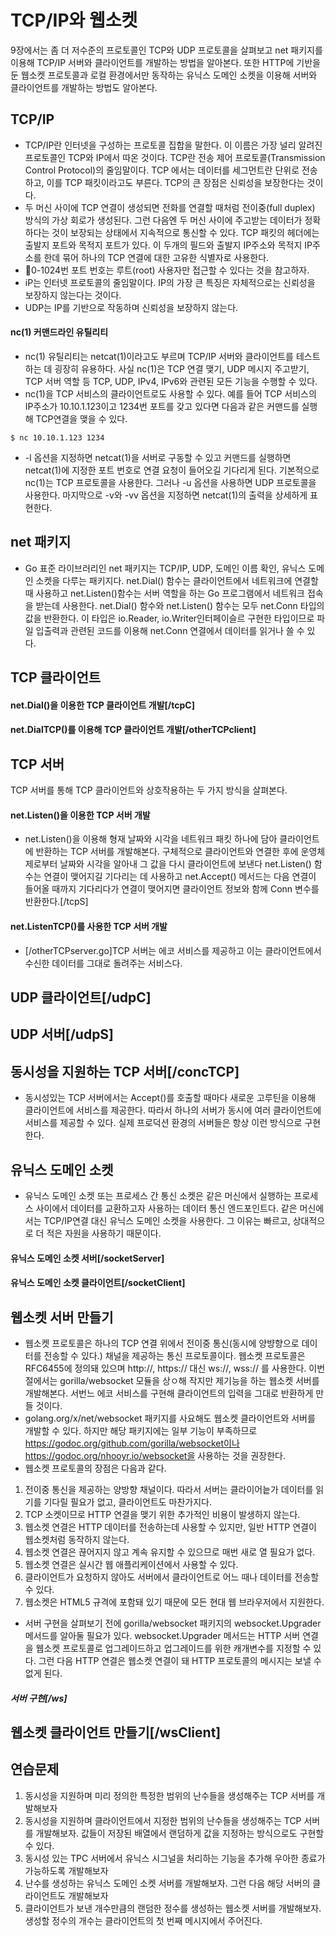 # TCP/IP와 웹소켓
9장에서는 좀 더 저수준의 프로토콜인 TCP와 UDP 프로토콜을 살펴보고 net 패키지를 이용해 TCP/IP 서버와 클라이언트를 개발하는 방법을 알아본다. 또한 HTTP에 기반을 둔 웹소켓 프로토콜과 로컬 환경에서만 동작하는 유닉스 도메인 소켓을 이용해 서버와 클라이언트를 개발하는 방법도 알아본다.

## TCP/IP
- TCP/IP란 인터넷을 구성하는 프로토콜 집합을 말한다. 이 이름은 가장 널리 알려진 프로토콜인 TCP와 IP에서 따온 것이다. TCP란 전송 제어 프로토콜(Transmission Control Protocol)의 줄임말이다. TCP 에서는 데이터를 세그먼트란 단위로 전송하고, 이를 TCP 패킷이라고도 부른다. TCP의 큰 장점은 신뢰성을 보장한다는 것이다.
- 두 머신 사이에 TCP 연결이 생성되면 전화를 연결할 때처럼 전이중(full duplex) 방식의 가상 회로가 생성된다. 그런 다음엔 두 머신 사이에 주고받는 데이터가 정확하다는 것이 보장되는 상태에서 지속적으로 통신할 수 있다. TCP 패킷의 헤더에는 출발지 포트와 목적지 포트가 있다. 이 두개의 필드와 출발지 IP주소와 목적지 IP주소를 한데 묶어 하나의 TCP 연결에 대한 고유한 식별자로 사용한다.
- 🙌0-1024번 포트 번호는 루트(root) 사용자만 접근할 수 있다는 것을 참고하자.
- iP는 인터넷 프로토콜의 줄임말이다. IP의 가장 큰 특징은 자체적으로는 신뢰성을 보장하지 않는다는 것이다. 
- UDP는 IP를 기반으로 작동하며 신뢰성을 보장하지 않는다. 
#### nc(1) 커맨드라인 유틸리티
-  nc(1) 유틸리티는 netcat(1)이라고도 부르며 TCP/IP 서버와 클라이언트를 테스트하는 데 굉장히 유용하다. 사실 nc(1)은 TCP 연결 맺기, UDP 메시지 주고받기, TCP 서버 역할 등 TCP, UDP, IPv4, IPv6와 관련된 모든 기능을 수행할 수 있다.
- nc(1)을 TCP 서비스의 클라이언트로도 사용할 수 있다. 예를 들어 TCP 서비스의 IP주소가 10.10.1.123이고 1234번 포트를 갖고 있다면 다음과 같은 커맨드를 실행해 TCP연결을 맺을 수 있다.
```
$ nc 10.10.1.123 1234
```
- -l 옵션을 지정하면 netcat(1)을 서버로 구동할 수 있고 커맨드를 실행하면 netcat(1)에 지정한 포트 번호로 연결 요청이 들어오길 기다리게 된다. 기본적으로 nc(1)는 TCP 프로토콜을 사용한다. 그러나 -u 옵션을 사용하면 UDP 프로토콜을 사용한다. 마지막으로 -v와 -vv 옵션을 지정하면 netcat(1)의 출력을 상세하게 표현한다.

## net 패키지
- Go 표준 라이브러리인 net 패키지는 TCP/IP, UDP, 도메인 이름 확인, 유닉스 도메인 소켓을 다루는 패키지다. net.Dial() 함수는 클라이언트에서 네트워크에 연결할 때 사용하고 net.Listen()함수는 서버 역할을 하는 Go 프로그램에서 네트워크 접속을 받는데 사용한다. net.Dial() 함수와 net.Listen() 함수는 모두 net.Conn 타입의 값을 반환한다. 이 타입은 io.Reader, io.Writer인터페이슬르 구현한 타입이므로 파일 입출력과 관련된 코드를 이용해 net.Conn 연결에서 데이터를 읽거나 쓸 수 있다. 


## TCP 클라이언트
#### net.Dial()을 이용한 TCP 클라이언트 개발[/tcpC]
#### net.DialTCP()를 이용해 TCP 클라이언트 개발[/otherTCPclient]

## TCP 서버
TCP 서버를 통해 TCP 클라이언트와 상호작용하는 두 가지 방식을 살펴본다.
#### net.Listen()을 이용한 TCP 서버 개발
- net.Listen()을 이용해 형재 날짜와 시각을 네트워크 패킷 하나에 담아 클라이언트에 반환하는 TCP 서버를 개발해본다. 구체적으로 클라이언트와 연결한 후에 운영체제로부터 날짜와 시각을 알아내 그 값을 다시 클라이언트에 보낸다 net.Listen() 함수는 연결이 맺어지길 기다리는 데 사용하고 net.Accept() 메서드는 다음 연결이 들어올 때까지 기다리다가 연결이 맺어지면 클라이언트 정보와 함께 Conn 변수를 반환한다.[/tcpS]
#### net.ListenTCP()를 사용한 TCP 서버 개발
- [/otherTCPserver.go]TCP 서버는 에코 서비스를 제공하고 이는 클라이언트에서 수신한 데이터를 그대로 돌려주는 서비스다.

## UDP 클라이언트[/udpC]

## UDP 서버[/udpS]

## 동시성을 지원하는 TCP 서버[/concTCP]
- 동시성있는 TCP 서버에서는 Accept()를 호출할 때마다 새로운 고루틴을 이용해 클라이언트에 서비스를 제공한다. 따라서 하나의 서버가 동시에 여러 클라이언트에 서비스를 제공할 수 있다. 실제 프로덕션 환경의 서버들은 항상 이런 방식으로 구현한다.

## 유닉스 도메인 소켓
- 유닉스 도메인 소켓 또는 프로세스 간 통신 소켓은 같은 머신에서 실행하는 프로세스 사이에서 데이터를 교환하고자 사용하는 데이터 통신 엔드포인트다. 
같은 머신에서는 TCP/IP연결 대신 유닉스 도메인 소켓을 사용한다. 그 이유는 빠르고, 상대적으로 더 적은 자원을 사용하기 때문이다.
#### 유닉스 도메인 소켓 서버[/socketServer]
#### 유닉스 도메인 소켓 클라이언트[/socketClient]

## 웹소켓 서버 만들기
- 웹소켓 프로토콜은 하나의 TCP 연결 위에서 전이중 통신(동시에 양뱡향으로 데이터를 전송할 수 있다.) 채널을 제공하는 통신 프로토콜이다. 웹소켓 프로토콜은 RFC6455에 정의돼 있으며 http://, https:// 대신 ws://, wss:// 를 사용한다. 이번 절에서는 gorilla/websocket 모듈을 상ㅇ해 작지만 제기능을 하는 웹소켓 서버를 개발해본다. 서번느 에코 서비스를 구현해 클라이언트의 입력을 그대로 반환하게 만들 것이다.
- golang.org/x/net/websocket 패키지를 사요해도 웹소켓 클라이언트와 서버를 개발할 수 있다. 하지만 해당 패키지에는 일부 기능이 부족하므로 https://godoc.org/github.com/gorilla/websocket이나 https://godoc.org/nhooyr.io/websocket을 사용하는 것을 권장한다.
- 웹소켓 프로토콜의 장점은 다음과 같다.
1. 전이중 통신을 제공하는 양방향 채널이다. 따라서 서버는 클라이어늩가 데이터를 읽기를 기다릴 필요가 없고, 클라이언트도 마찬가지다.
2. TCP 소켓이므로 HTTP 연결을 맺기 위한 추가적인 비용이 발생하지 않는다.
3. 웹소켓 연결은 HTTP 데이터를 전송하는데 사용할 수 있지만, 일반 HTTP 연결이 웹소켓처럼 동작하지 않는다.
4. 웹소켓 연결은 끊어지지 않고 계속 유지할 수 있으므로 매번 새로 열 필요가 없다.
5. 웹소켓 연결은 실시간 웹 애플리케이션에서 사용할 수 있다.
6. 클라이언트가 요청하지 않아도 서버에서 클라이언트로 어느 때나 데이터를 전송할 수 있다.
7. 웹소켓은 HTML5 규격에 포함돼 있기 때문에 모든 현대 웹 브라우저에서 지원한다.

- 서버 구현을 살펴보기 전에 gorilla/websocket 패키지의 websocket.Upgrader메서드를 알아둘 필요가 있다. websocket.Upgrader 메서드는 HTTP 서버 연결을 웹소켓 프로토콜로 업그레이드하고 업그레이드를 위한 캐개변수를 지정할 수 있다. 그런 다음 HTTP 연결은 웹소켓 연결이 돼 HTTP 프로토콜의 메시지는 보낼 수 없게 된다.
##### 서버 구현[/ws]

## 웹소켓 클라이언트 만들기[/wsClient]


## 연습문제
1. 동시성을 지원하며 미리 정의한 특정한 범위의 난수들을 생성해주는 TCP 서버를 개발해보자
2. 동시성을 지원하며 클라이언트에서 지정한 범위의 난수들을 생성해주는 TCP 서버를 개발해보자. 값들이 저장된 배열에서 랜덤하게 값을 지정하는 방식으로도 구현할 수 있다.
3. 동시성 있는 TPC 서버에서 유닉스 시그널을 처리하는 기능을 추가해 우아한 종료가 가능하도록 개발해보자
4. 난수를 생성하는 유닉스 도메인 소켓 서버를 개발해보자. 그런 다음 해당 서버의 클라이언트도 개발해보자
5. 클라이언트가 보낸 개수만큼의 랜덤한 정수를 생성하는 웹소켓 서버를 개발해보자. 생성할 정수의 개수는 클라이언트의 첫 번째 메시지에서 주어진다.

